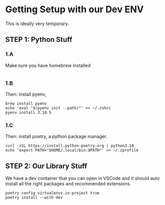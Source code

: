 # Getting Setup with our Dev ENV

This is ideally very temporary.

## STEP 1: Python Stuff

### 1.A
Make sure you have homebrew installed
```
```

### 1.B
Then: install pyenv, 
```
brew install pyenv
echo 'eval "$(pyenv init --path)"' >> ~/.zshrc
pyenv install 3.10.5
```

### 1.C
Then: install poetry, a python package manager.
```
curl -sSL https://install.python-poetry.org | python3.10 
echo 'export PATH="$HOME/.local/bin:$PATH"' >> ~/.zprofile
```


## STEP 2: Our Library Stuff

We have a dev container that you can open in VSCode and it should auto 
install all the right packages and recommended extensions.

```
poetry config virtualenvs.in-project true
poetry install --with dev
```
